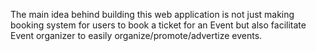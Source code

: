The main idea behind building this web application is not just making booking system for users to book a ticket for an Event but also facilitate Event organizer to easily organize/promote/advertize events.